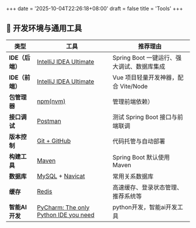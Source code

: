 +++
date = '2025-10-04T22:26:18+08:00'
draft = false
title = 'Tools'
+++

## 🧩 开发环境与通用工具

| 类型            | 工具                                                         | 推荐理由                                   |
| --------------- | ------------------------------------------------------------ | ------------------------------------------ |
| **IDE（后端）** | [IntelliJ IDEA Ultimate](https://www.jetbrains.com/zh-cn/idea/download/?section=windows) | Spring Boot 一键运行、强大调试、数据库集成 |
| **IDE（前端）** | [IntelliJ IDEA Ultimate](https://www.jetbrains.com/zh-cn/idea/download/?section=windows) | Vue 项目轻量开发神器，配合 Vite/Node       |
| **包管理器**    | [npm(nvm)](https://blog.csdn.net/HuangsTing/article/details/113857145) | 管理前端依赖）                             |
| **接口调试**    | [Postman](https://www.postman.com/downloads/)                | 测试 Spring Boot 接口与前端联调            |
| **版本控制**    | [Git + GitHub](https://git-scm.cn/downloads)                 | 代码托管与自动部署                         |
| **构建工具**    | [Maven](https://developer.aliyun.com/article/1668923)        | Spring Boot 默认使用 Maven                 |
| **数据库**      | [MySQL](https://blog.csdn.net/VA_AV/article/details/149815502) + [Navicat](https://www.navicat.com.cn/download/navicat-premium) | 常用关系数据库                             |
| **缓存**        | [Redis](https://blog.csdn.net/weixin_44893902/article/details/123087435) | 高速缓存、登录状态管理、推荐系统等         |
| **智能AI开发**  | [PyCharm: The only Python IDE you need](https://www.jetbrains.com/zh-cn/pycharm/) | python开发，智能ai开发工具                 |
